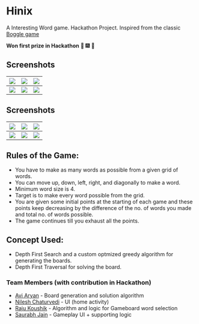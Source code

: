 # Hinix

A Interesting Word game. Hackathon Project. Inspired from the classic [Boggle game](https://en.wikipedia.org/wiki/Boggle)

**Won first prize in Hackathon** :tada: :fireworks: :champagne: 

## Screenshots

| ![](http://i.imgur.com/xmA4t4S.png) | ![](http://i.imgur.com/Hr9U1jP.png) | ![](http://i.imgur.com/OSk0yxN.png) |
|-------------------------------------|-------------------------------------|-------------------------------------|
| ![](http://i.imgur.com/RmrnuRG.png) | ![](http://i.imgur.com/HFL0KLr.png) | ![](http://i.imgur.com/9BvsuNf.png) |

## Screenshots

| ![](http://imgur.com/a/yswZL) | ![](http://imgur.com/a/BGhuR) | ![](http://imgur.com/a/6a0Hb) |
|-------------------------------|-------------------------------|-------------------------------|
| ![](http://imgur.com/a/QkQxD) | ![](http://imgur.com/a/HIOaU) | ![](http://imgur.com/a/KBQIM) |

## Rules of the Game: 
+ You have to make as many words as possible from a given grid of words.
+ You can move up, down, left, right, and diagonally to make a word.
+ Minimum word size is 4.
+ Target is to make every word possible from the grid.
+ You are given some initial points at the starting of each game and these points keep decreasing by the difference of the no. of words you made and total no. of words possible.
+ The game continues till you exhaust all the points.

## Concept Used:

+ Depth First Search and a custom optmized greedy algorithm for generating the boards.
+ Depth First Traversal for solving the board.

### Team Members (with contribution in Hackathon)

* [Avi Aryan](https://github.com/aviaryan) - Board generation and solution algorithm
* [Nilesh Chaturvedi](https://github.com/Nilesh4145) - UI (home activity)
* [Raju Koushik](https://github.com/RajuKoushik) - Algorithm and logic for Gameboard word selection
* [Saurabh Jain](https://github.com/saurabhjn76) - Gameplay UI + supporting logic
